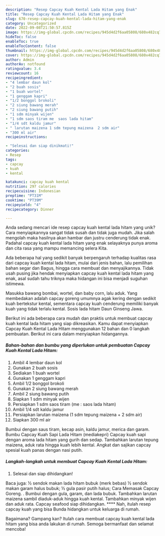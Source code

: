 ```yaml
---
description: "Resep Capcay Kuah Kental Lada Hitam yang Enak"
title: "Resep Capcay Kuah Kental Lada Hitam yang Enak"
slug: 670-resep-capcay-kuah-kental-lada-hitam-yang-enak
category: Uncategorized
date: 2022-09-08T21:50:57.815Z
image: https://img-global.cpcdn.com/recipes/945d4d2f6aa05808/680x482cq70/capcay-kuah-kental-lada-hitam-foto-resep-utama.jpg
hideToc: false
enableToc: true
enableTocContent: false
thumbnail: https://img-global.cpcdn.com/recipes/945d4d2f6aa05808/680x482cq70/capcay-kuah-kental-lada-hitam-foto-resep-utama.jpg
cover: https://img-global.cpcdn.com/recipes/945d4d2f6aa05808/680x482cq70/capcay-kuah-kental-lada-hitam-foto-resep-utama.jpg
author: Admin
authorAv: notfound
ratingvalue: 3.4
reviewcount: 16
recipeingredient:
- "4 lembar daun kol"
- "2 buah sosis"
- "1 buah wortel"
- "1 genggam kapri"
- "1/2 bonggol brokoli"
- "2 siung bawang merah"
- "2 siung bawang putih"
- "1 sdm minyak wijen"
- "1 sdm saos tiram me  saos lada hitam"
- "1/4 sdt kaldu jamur"
- " larutan maizena 1 sdm tepung maizena  2 sdm air"
- "300 ml air"
recipeinstructions:

- "Selesai dan siap dinikmati!"
categories:
- Resep
tags:
- capcay
- kuah
- kental

katakunci: capcay kuah kental 
nutrition: 297 calories
recipecuisine: Indonesian
preptime: "PT31M"
cooktime: "PT39M"
recipeyield: "4"
recipecategory: Dinner

---
```





Anda sedang mencari ide resep capcay kuah kental lada hitam yang unik? Cara menyiapkannya sangat tidak susah dan tidak juga mudah. Jika salah mengolah maka hasilnya akan hambar dan justru cenderung tidak enak. Padahal capcay kuah kental lada hitam yang enak selayaknya punya aroma dan cita rasa yang mampu memancing selera Kita.





Ada beberapa hal yang sedikit banyak berpengaruh terhadap kualitas rasa dari capcay kuah kental lada hitam, mulai dari jenis bahan, lalu pemilihan bahan segar dan Bagus, hingga cara membuat dan menyajikannya. Tidak usah pusing jika hendak menyiapkan capcay kuah kental lada hitam yang enak,      asal sudah tahu triknya maka hidangan ini bisa menjadi suguhan istimewa.














Masukka bawang bombai, wortel, dan baby corn, lalu aduk. Yang membedakan adalah capcay goreng umumnya agak kering dengan sedikit kuah bertekstur kental, sementara capcay kuah cenderung memiliki banyak kuah yang tidak terlalu kental. Sosis lada hitam Daun Ginseng Jawa.






Berikut ini ada beberapa cara mudah dan praktis untuk membuat capcay kuah kental lada hitam yang siap dikreasikan. Kamu dapat menyiapkan Capcay Kuah Kental Lada Hitam menggunakan 12 bahan dan 0 langkah pembuatan. Berikut ini cara dalam menyiapkan hidangannya.

<!--inarticleads1-->

##### Bahan-bahan dan bumbu yang diperlukan untuk pembuatan Capcay Kuah Kental Lada Hitam:

1. Ambil 4 lembar daun kol
1. Gunakan 2 buah sosis
1. Sediakan 1 buah wortel
1. Gunakan 1 genggam kapri
1. Ambil 1/2 bonggol brokoli
1. Gunakan 2 siung bawang merah
1. Ambil 2 siung bawang putih
1. Siapkan 1 sdm minyak wijen
1. Persiapkan 1 sdm saos tiram (me : saos lada hitam)
1. Ambil 1/4 sdt kaldu jamur
1. Persiapkan  larutan maizena (1 sdm tepung maizena + 2 sdm air)
1. Siapkan 300 ml air


Bumbui dengan saus tiram, kecap asin, kaldu jamur, merica dan garam. Bumbu Capcay Kuah Sapi Lada Hitam (mediakepri) Capcay kuah sapi dengan aroma lada hitam yang gurih dan sedap. Tambahkan larutan tepung maizena, aduk rata hingga kuah lebih kental. Angkat dan sajikan capcay spesial kuah panas dengan nasi putih. 

<!--inarticleads2-->

##### Langkah-langkah untuk membuat Capcay Kuah Kental Lada Hitam:


1. Selesai dan siap dihidangkan!

Baca juga: ½ sendok makan lada hitam bubuk (merk bebas) ½ sendok makan garam halus bubuk; ½ gula pasir putih halus; Cara Memasak Capcay Goreng. . Bumbui dengan gula, garam, dan lada bubuk. Tambahkan larutan maizena sambil diaduk-aduk hingga kuah kental. Tambahkan minyak wijen dan aduk rata. Capcay seafood siap dihidangkan. **** Nah, itulah resep capcay kuah yang bisa Bunda hidangkan untuk keluarga di rumah. 

Bagaimana? Gampang kan? Itulah cara membuat capcay kuah kental lada hitam yang bisa anda lakukan di rumah. Semoga bermanfaat dan selamat mencoba!
